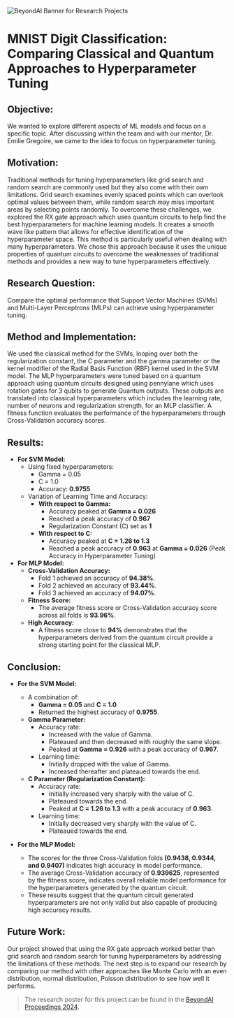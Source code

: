 ![BeyondAI Banner for Research Projects](../BeyondAI_Banner_Research_Projects_2024.png)

# MNIST Digit Classification: Comparing Classical and Quantum Approaches to Hyperparameter Tuning

## Objective:
 We wanted to explore different aspects of ML models and focus on a specific topic. After discussing within the team and with our mentor, Dr. Emilie Gregoire, we came to the idea to focus on hyperparameter tuning.

## Motivation: 
 Traditional methods for tuning hyperparameters like grid search and random search are commonly used but they also come with their own limitations. Grid search examines evenly spaced points which can overlook optimal values between them, while random search may miss important areas by selecting points randomly. To overcome these challenges, we explored the RX gate approach which uses quantum circuits to help find the best hyperparameters for machine learning models. It creates a smooth wave like pattern that allows for effective identification of the hyperparameter space. This method is particularly useful when dealing with many hyperparameters. We chose this approach because it uses the unique properties of quantum circuits to overcome the weaknesses of traditional methods and provides a new way to tune hyperparameters effectively.
 
## Research Question: 
Compare the optimal performance that Support Vector Machines (SVMs) and Multi-Layer Perceptrons (MLPs) can achieve using hyperparameter tuning. 

## Method and Implementation: 
 We used the classical method for the SVMs, looping over both the regularization constant, the C parameter and the gamma parameter or the 
 kernel modifier of the Radial Basis Function (RBF) kernel used in the SVM model. The MLP hyperparameters were tuned based on a quantum 
 approach using quantum circuits designed using pennylane which uses rotation gates for 3 qubits to generate Quantum outputs. These 
 outputs are translated into classical hyperparameters which includes the learning rate, number of neurons and regularization strength, 
 for an MLP classifier. A fitness function evaluates the performance of the hyperparameters through Cross-Validation accuracy scores.
 
## Results:
- **For SVM Model:**
  - Using fixed hyperparameters:
    - Gamma = 0.05
    - C = 1.0
    - Accuracy: **0.9755**
  - Variation of Learning Time and Accuracy:
    - **With respect to Gamma:**
      - Accuracy peaked at **Gamma = 0.026**
      - Reached a peak accuracy of **0.967**
      - Regularization Constant (C) set as **1**
    - **With respect to C:**
      - Accuracy peaked at **C = 1.26 to 1.3**
      - Reached a peak accuracy of **0.963** at **Gamma = 0.026** (Peak Accuracy in Hyperparameter Tuning)
- **For MLP Model:**
     - **Cross-Validation Accuracy:**
          - Fold 1 achieved an accuracy of **94.38%**.
          - Fold 2 achieved an accuracy of **93.44%**.
          - Fold 3 achieved an accuracy of **94.07%**.
     - **Fitness Score:**
          - The average fitness score or Cross-Validation accuracy score across all folds is **93.96%**.
     -  **High Accuracy:**
          -  A fitness score close to **94%** demonstrates that the hyperparameters derived from the quantum circuit provide a strong starting point for the classical MLP.
## Conclusion:
- **For the SVM Model:**
  - A combination of:
    - **Gamma = 0.05** and **C = 1.0**
    - Returned the highest accuracy of **0.9755**.
  - **Gamma Parameter:**
    - Accuracy rate:
      - Increased with the value of Gamma.
      - Plateaued and then decreased with roughly the same slope.
      - Peaked at **Gamma = 0.926** with a peak accuracy of **0.967**.
    - Learning time:
      - Initially dropped with the value of Gamma.
      - Increased thereafter and plateaued towards the end.
  - **C Parameter (Regularization Constant):**
    - Accuracy rate:
      - Initially increased very sharply with the value of C.
      - Plateaued towards the end.
      - Peaked at **C = 1.26 to 1.3** with a peak accuracy of **0.963**.
    - Learning time:
      - Initially decreased very sharply with the value of C.
      - Plateaued towards the end.

 - **For the MLP Model:**
      - The scores for the three Cross-Validation folds **(0.9438, 0.9344, and 0.9407)** indicates high accuracy in model performance.
      - The average Cross-Validation accuracy of **0.939625**, represented by the fitness score, indicates overall reliable model performance for the hyperparameters generated by the quantum circuit.
      - These results suggest that the quantum circuit generated hyperparameters are not only valid but also capable of producing high accuracy results.
  
## Future Work:

Our project showed that using the RX gate approach worked better than  grid search and random search for tuning hyperparameters by addressing the limitations of these methods. The next step is to expand our research by comparing our method with other approaches like Monte Carlo with an even distribution, normal distribution, Poisson distribution to see how well it performs.
 

> The research poster for this project can be found in the [BeyondAI Proceedings 2024](https://thinkingbeyond.education/beyondai_proceedings_2024/).
